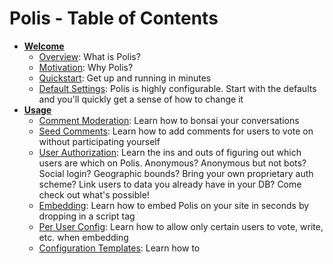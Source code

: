 # Polis - Table of Contents

* **[Welcome](welcome/README.md)**
  * [Overview](welcome/Overview.md): What is Polis?
  * [Motivation](welcome/Motivation.md): Why Polis?
  * [Quickstart](welcome/Quickstart.md): Get up and running in minutes
  * [Default Settings](welcome/DefaultSettings.md): Polis is highly configurable. Start with the defaults and you'll quickly get a sense of how to change it
* **[Usage](usage/README.md)**
  * [Comment Moderation](usage/CommentModeration.md): Learn how to bonsai your conversations
  * [Seed Comments](usage/SeedComments.md): Learn how to add comments for users to vote on without participating yourself
  * [User Authorization](usage/UserAuthorization.md): Learn the ins and outs of figuring out which users are which on Polis. Anonymous? Anonymous but not bots? Social login? Geographic bounds? Bring your own proprietary auth scheme? Link users to data you already have in your DB? Come check out what's possible!
  * [Embedding](usage/Embedding.md): Learn how to embed Polis on your site in seconds by dropping in a script tag
  * [Per User Config](usage/PerUserConfig): Learn how to allow only certain users to vote, write, etc. when embedding
  * [Configuration Templates](usage/ConfigurationTemplates.md): Learn how to  